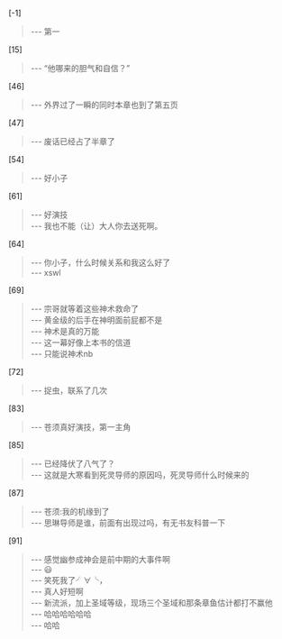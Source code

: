 
[-1] 
>--- 第一<br>

[15] 
>--- “他哪来的胆气和自信？”<br>

[46] 
>--- 外界过了一瞬的同时本章也到了第五页<br>

[47] 
>--- 废话已经占了半章了<br>

[54] 
>--- 好小子<br>

[61] 
>--- 好演技<br>
>--- 我也不能（让）大人你去送死啊。<br>

[64] 
>--- 你小子，什么时候关系和我这么好了<br>
>--- xswl<br>

[69] 
>--- 宗哥就等着这些神术救命了<br>
>--- 黄金级的后手在神明面前屁都不是<br>
>--- 神术是真的万能<br>
>--- 这一幕好像上本书的信道<br>
>--- 只能说神术nb<br>

[72] 
>--- 捉虫，联系了几次<br>

[83] 
>--- 苍须真好演技，第一主角<br>

[85] 
>--- 已经降伏了八气了？<br>
>--- 这就是大寒看到死灵导师的原因吗，死灵导师什么时候来的<br>

[87] 
>--- 苍须:我的机缘到了<br>
>--- 思琳导师是谁，前面有出现过吗，有无书友科普一下<br>

[91] 
>--- 感觉幽参成神会是前中期的大事件啊<br>
>--- 😃<br>
>--- 笑死我了╯∀╰，<br>
>--- 真人好短啊<br>
>--- 新流派，加上圣域等级，现场三个圣域和那条章鱼估计都打不赢他<br>
>--- 哈哈哈哈哈哈<br>
>--- 哈哈<br>
